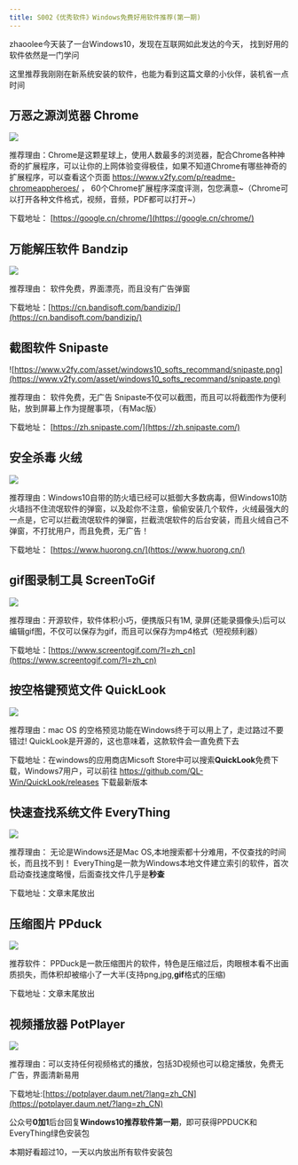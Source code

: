 ```yaml
---
title: S002《优秀软件》Windows免费好用软件推荐(第一期)
---
```



zhaoolee今天装了一台Windows10，发现在互联网如此发达的今天， 找到好用的软件依然是一门学问

这里推荐我刚刚在新系统安装的软件，也能为看到这篇文章的小伙伴，装机省一点时间

## 万恶之源浏览器 Chrome

![](https://www.v2fy.com/asset/windows10_softs_recommand/pixiv.png)

推荐理由：Chrome是这颗星球上，使用人数最多的浏览器，配合Chrome各种神奇的扩展程序，可以让你的上网体验变得极佳，如果不知道Chrome有哪些神奇的扩展程序，可以查看这个页面 https://www.v2fy.com/p/readme-chromeappheroes/ ， 60个Chrome扩展程序深度评测，包您满意~（Chrome可以打开各种文件格式，视频，音频，PDF都可以打开~）

下载地址： [https://google.cn/chrome/](https://google.cn/chrome/)


## 万能解压软件 Bandzip

![](https://www.v2fy.com/asset/windows10_softs_recommand/bandizip.png)

推荐理由： 软件免费，界面漂亮，而且没有广告弹窗

下载地址：[https://cn.bandisoft.com/bandizip/](https://cn.bandisoft.com/bandizip/)


## 截图软件 Snipaste

![https://www.v2fy.com/asset/windows10_softs_recommand/snipaste.png](https://www.v2fy.com/asset/windows10_softs_recommand/snipaste.png)

推荐理由： 软件免费，无广告 Snipaste不仅可以截图，而且可以将截图作为便利贴，放到屏幕上作为提醒事项，（有Mac版）

下载地址： [https://zh.snipaste.com/](https://zh.snipaste.com/)

## 安全杀毒 火绒

![](https://www.v2fy.com/asset/windows10_softs_recommand/huorong.png)

推荐理由：Windows10自带的防火墙已经可以抵御大多数病毒，但Windows10防火墙挡不住流氓软件的弹窗，以及趁你不注意，偷偷安装几个软件，火绒最强大的一点是，它可以拦截流氓软件的弹窗，拦截流氓软件的后台安装，而且火绒自己不弹窗，不打扰用户，而且免费，无广告！


下载地址： [https://www.huorong.cn/](https://www.huorong.cn/)


## gif图录制工具 ScreenToGif

![](https://www.v2fy.com/asset/windows10_softs_recommand/ScreenToGif.png)

推荐理由：开源软件，软件体积小巧，便携版只有1M, 录屏(还能录摄像头)后可以编辑gif图，不仅可以保存为gif，而且可以保存为mp4格式（短视频利器）



下载地址：[https://www.screentogif.com/?l=zh_cn](https://www.screentogif.com/?l=zh_cn)


## 按空格键预览文件 QuickLook

![](https://www.v2fy.com/asset/windows10_softs_recommand/quick_look.png)

推荐理由：mac OS 的空格预览功能在Windows终于可以用上了，走过路过不要错过! QuickLook是开源的，这也意味着，这款软件会一直免费下去

下载地址：在windows的应用商店Micsoft Store中可以搜索**QuickLook**免费下载，Windows7用户，可以前往 https://github.com/QL-Win/QuickLook/releases 下载最新版本


## 快速查找系统文件 EveryThing 


![](https://www.v2fy.com/asset/windows10_softs_recommand/Everything.png)


推荐理由： 无论是Windows还是Mac OS,本地搜索都十分难用，不仅查找的时间长，而且找不到！ EveryThing是一款为Windows本地文件建立索引的软件，首次启动查找速度略慢，后面查找文件几乎是**秒查**

下载地址：文章末尾放出

## 压缩图片 PPduck

![](https://www.v2fy.com/asset/windows10_softs_recommand/ppduck.png)


推荐软件： PPDuck是一款压缩图片的软件，特色是压缩过后，肉眼根本看不出画质损失，而体积却被缩小了一大半(支持png,jpg,**gif**格式的压缩)

下载地址：文章末尾放出


## 视频播放器 PotPlayer


![](https://www.v2fy.com/asset/windows10_softs_recommand/potplayer.png)

推荐理由：可以支持任何视频格式的播放，包括3D视频也可以稳定播放，免费无广告，界面清新易用


下载地址:[https://potplayer.daum.net/?lang=zh_CN](https://potplayer.daum.net/?lang=zh_CN)


公众号**0加1**后台回复**Windows10推荐软件第一期**，即可获得PPDUCK和EveryThing绿色安装包


本期好看超过10，一天以内放出所有软件安装包
